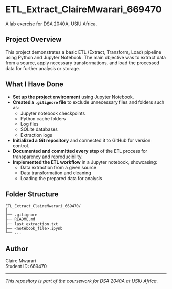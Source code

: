# ETL_Extract_ClaireMwarari_669470
A lab exercise for DSA 2040A, USIU Africa.

## Project Overview

This project demonstrates a basic ETL (Extract, Transform, Load) pipeline using Python and Jupyter Notebook. The main objective was to extract data from a source, apply necessary transformations, and load the processed data for further analysis or storage.

## What I Have Done

- **Set up the project environment** using Jupyter Notebook.
- **Created a `.gitignore` file** to exclude unnecessary files and folders such as:
  - Jupyter notebook checkpoints
  - Python cache folders
  - Log files
  - SQLite databases
  - Extraction logs
- **Initialized a Git repository** and connected it to GitHub for version control.
- **Documented and committed every step** of the ETL process for transparency and reproducibility.
- **Implemented the ETL workflow** in a Jupyter notebook, showcasing:
  - Data extraction from a given source
  - Data transformation and cleaning
  - Loading the prepared data for analysis

## Folder Structure

```
ETL_Extract_ClaireMwarari_669470/
│
├── .gitignore
├── README.md
├── last_extraction.txt
├── <notebook_file>.ipynb
└── ...
```

## Author

Claire Mwarari  
Student ID: 669470

---

*This repository is part of the coursework for DSA 2040A at USIU Africa.*
